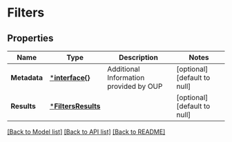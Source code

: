 # Filters

## Properties
Name | Type | Description | Notes
------------ | ------------- | ------------- | -------------
**Metadata** | [***interface{}**](interface{}.md) | Additional Information provided by OUP | [optional] [default to null]
**Results** | [***FiltersResults**](Filters_results.md) |  | [optional] [default to null]

[[Back to Model list]](../README.md#documentation-for-models) [[Back to API list]](../README.md#documentation-for-api-endpoints) [[Back to README]](../README.md)


